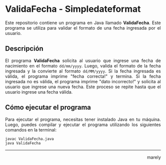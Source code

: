 # ValidaFecha - Simpledateformat

<p align="justify"> Este repositorio contiene un programa en Java llamado <b>ValidaFecha</b>. Este programa se utiliza para validar el formato de una fecha ingresada por el usuario.</p>

## Descripción

<p align="justify"> El programa <b>ValidaFecha</b> solicita al usuario que ingrese una fecha de nacimiento en el formato <code>dd/mm/yyyy</code>. Luego, valida el formato de la fecha ingresada y la convierte al formato <code>dd/MM/yyyy</code>. Si la fecha ingresada es válida, el programa imprime "fecha correcta!" y termina. Si la fecha ingresada no es válida, el programa imprime "dato incorrecto!" y solicita al usuario que ingrese una nueva fecha. Este proceso se repite hasta que el usuario ingrese una fecha válida.</p>

## Cómo ejecutar el programa

<p align="justify"> Para ejecutar el programa, necesitas tener instalado Java en tu máquina. Luego, puedes compilar y ejecutar el programa utilizando los siguientes comandos en la terminal: </p>

```bash
javac ValidaFecha.java
java ValidaFecha

````
<hr>
<p align="right"> marely </p>

